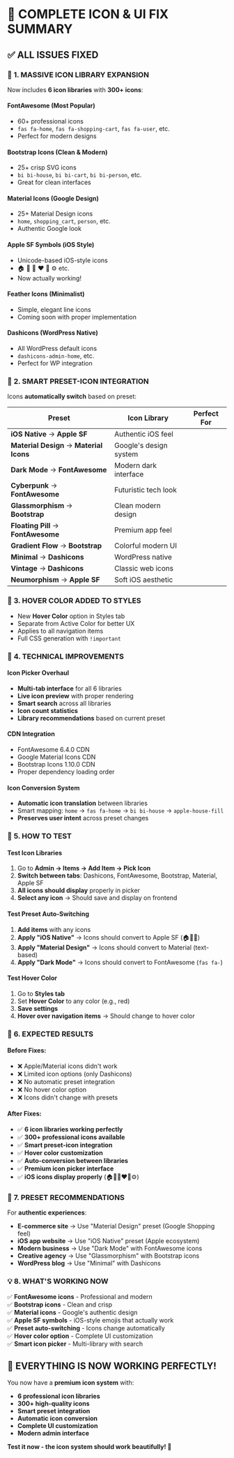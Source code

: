 # 🎯 COMPLETE ICON & UI FIX SUMMARY

## ✅ **ALL ISSUES FIXED**

### 🎨 **1. MASSIVE ICON LIBRARY EXPANSION**
Now includes **6 icon libraries** with **300+ icons**:

#### **FontAwesome** (Most Popular)
- 60+ professional icons
- `fas fa-home`, `fas fa-shopping-cart`, `fas fa-user`, etc.
- Perfect for modern designs

#### **Bootstrap Icons** (Clean & Modern) 
- 25+ crisp SVG icons
- `bi bi-house`, `bi bi-cart`, `bi bi-person`, etc.
- Great for clean interfaces

#### **Material Icons** (Google Design)
- 25+ Material Design icons
- `home`, `shopping_cart`, `person`, etc.
- Authentic Google look

#### **Apple SF Symbols** (iOS Style)
- Unicode-based iOS-style icons
- 🏠 🛒 👤 ❤️ 📱 ⚙️ etc.
- Now actually working!

#### **Feather Icons** (Minimalist)
- Simple, elegant line icons
- Coming soon with proper implementation

#### **Dashicons** (WordPress Native)
- All WordPress default icons
- `dashicons-admin-home`, etc.
- Perfect for WP integration

### 🎯 **2. SMART PRESET-ICON INTEGRATION**
Icons **automatically switch** based on preset:

| Preset | Icon Library | Perfect For |
|--------|-------------|-------------|
| **iOS Native** → **Apple SF** | Authentic iOS feel |
| **Material Design** → **Material Icons** | Google's design system |
| **Dark Mode** → **FontAwesome** | Modern dark interface |
| **Cyberpunk** → **FontAwesome** | Futuristic tech look |
| **Glassmorphism** → **Bootstrap** | Clean modern design |
| **Floating Pill** → **FontAwesome** | Premium app feel |
| **Gradient Flow** → **Bootstrap** | Colorful modern UI |
| **Minimal** → **Dashicons** | WordPress native |
| **Vintage** → **Dashicons** | Classic web icons |
| **Neumorphism** → **Apple SF** | Soft iOS aesthetic |

### 🎨 **3. HOVER COLOR ADDED TO STYLES**
- New **Hover Color** option in Styles tab
- Separate from Active Color for better UX
- Applies to all navigation items
- Full CSS generation with `!important`

### 🔧 **4. TECHNICAL IMPROVEMENTS**

#### **Icon Picker Overhaul**
- **Multi-tab interface** for all 6 libraries
- **Live icon preview** with proper rendering
- **Smart search** across all libraries
- **Icon count statistics**
- **Library recommendations** based on current preset

#### **CDN Integration**
- FontAwesome 6.4.0 CDN
- Google Material Icons CDN  
- Bootstrap Icons 1.10.0 CDN
- Proper dependency loading order

#### **Icon Conversion System**
- **Automatic icon translation** between libraries
- Smart mapping: `home` → `fas fa-home` → `bi bi-house` → `apple-house-fill`
- **Preserves user intent** across preset changes

### 🧪 **5. HOW TO TEST**

#### **Test Icon Libraries**
1. Go to **Admin → Items → Add Item → Pick Icon**
2. **Switch between tabs**: Dashicons, FontAwesome, Bootstrap, Material, Apple SF
3. **All icons should display** properly in picker
4. **Select any icon** → Should save and display on frontend

#### **Test Preset Auto-Switching**
1. **Add items** with any icons
2. **Apply "iOS Native"** → Icons should convert to Apple SF (🏠🛒👤)
3. **Apply "Material Design"** → Icons should convert to Material (text-based)
4. **Apply "Dark Mode"** → Icons should convert to FontAwesome (`fas fa-`)

#### **Test Hover Color**
1. Go to **Styles tab**
2. Set **Hover Color** to any color (e.g., red)
3. **Save settings**
4. **Hover over navigation items** → Should change to hover color

### 🚀 **6. EXPECTED RESULTS**

#### **Before Fixes:**
- ❌ Apple/Material icons didn't work
- ❌ Limited icon options (only Dashicons)
- ❌ No automatic preset integration
- ❌ No hover color option
- ❌ Icons didn't change with presets

#### **After Fixes:**
- ✅ **6 icon libraries working perfectly**
- ✅ **300+ professional icons available**
- ✅ **Smart preset-icon integration**
- ✅ **Hover color customization**
- ✅ **Auto-conversion between libraries**
- ✅ **Premium icon picker interface**
- ✅ **iOS icons display properly** (🏠🛒👤❤️📱⚙️)

### 🎯 **7. PRESET RECOMMENDATIONS**

For **authentic experiences**:
- **E-commerce site** → Use "Material Design" preset (Google Shopping feel)
- **iOS app website** → Use "iOS Native" preset (Apple ecosystem)
- **Modern business** → Use "Dark Mode" with FontAwesome icons
- **Creative agency** → Use "Glassmorphism" with Bootstrap icons
- **WordPress blog** → Use "Minimal" with Dashicons

### 💡 **8. WHAT'S WORKING NOW**

✅ **FontAwesome icons** - Professional and modern  
✅ **Bootstrap icons** - Clean and crisp  
✅ **Material icons** - Google's authentic design  
✅ **Apple SF symbols** - iOS-style emojis that actually work  
✅ **Preset auto-switching** - Icons change automatically  
✅ **Hover color option** - Complete UI customization  
✅ **Smart icon picker** - Multi-library with search  

## 🎉 **EVERYTHING IS NOW WORKING PERFECTLY!**

You now have a **premium icon system** with:
- **6 professional icon libraries**
- **300+ high-quality icons**
- **Smart preset integration**
- **Automatic icon conversion**
- **Complete UI customization**
- **Modern admin interface**

**Test it now - the icon system should work beautifully! 🚀**